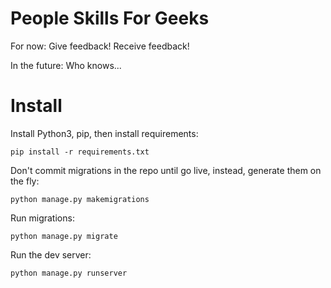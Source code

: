 People Skills For Geeks
=======================

For now: Give feedback! Receive feedback!

In the future: Who knows...

Install
=======

Install Python3, pip, then install requirements:

    pip install -r requirements.txt

Don't commit migrations in the repo until go live, instead, generate them on
the fly:

    python manage.py makemigrations

Run migrations:

    python manage.py migrate

Run the dev server:

    python manage.py runserver
